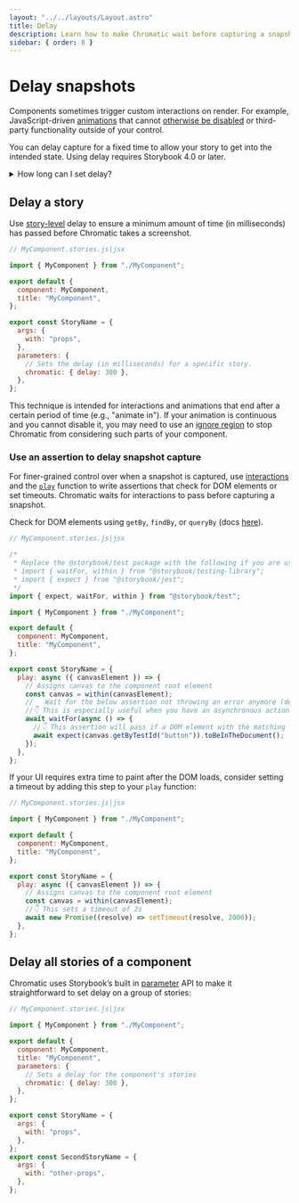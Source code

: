 ```yaml
---
layout: "../../layouts/Layout.astro"
title: Delay
description: Learn how to make Chromatic wait before capturing a snapshot
sidebar: { order: 8 }
---
```


# Delay snapshots

Components sometimes trigger custom interactions on render. For example, JavaScript-driven [animations](/docs/animations#javascript-animations) that cannot [otherwise be disabled](/docs/snapshots#improve-snapshot-consistency) or third-party functionality outside of your control.

You can delay capture for a fixed time to allow your story to get into the intended state. Using delay requires Storybook 4.0 or later.

<details>
<summary>How long can I set delay?</summary>

The maximum time for snapshot capture is 15s. Your story should finish loading resources and be ready to capture in 15s.

</details>

## Delay a story

Use [story-level](https://storybook.js.org/docs/react/writing-stories/parameters#story-parameters) delay to ensure a minimum amount of time (in milliseconds) has passed before Chromatic takes a screenshot.

```js
// MyComponent.stories.js|jsx

import { MyComponent } from "./MyComponent";

export default {
  component: MyComponent,
  title: "MyComponent",
};

export const StoryName = {
  args: {
    with: "props",
  },
  parameters: {
    // Sets the delay (in milliseconds) for a specific story.
    chromatic: { delay: 300 },
  },
};
```

This technique is intended for interactions and animations that end after a certain period of time (e.g., "animate in"). If your animation is continuous and you cannot disable it, you may need to use an [ignore region](/docs/ignoring-elements) to stop Chromatic from considering such parts of your component.

### Use an assertion to delay snapshot capture

For finer-grained control over when a snapshot is captured, use [interactions](/docs/interactions) and the [`play`](https://storybook.js.org/docs/react/writing-stories/play-function) function to write assertions that check for DOM elements or set timeouts. Chromatic waits for interactions to pass before capturing a snapshot.

Check for DOM elements using `getBy`, `findBy`, or `queryBy` (docs [here](https://testing-library.com/docs/dom-testing-library/cheatsheet/#queries)).

```js
// MyComponent.stories.js|jsx

/*
 * Replace the @storybook/test package with the following if you are using a version of Storybook earlier than 8.0:
 * import { waitFor, within } from "@storybook/testing-library";
 * import { expect } from "@storybook/jest";
 */
import { expect, waitFor, within } from "@storybook/test";

import { MyComponent } from "./MyComponent";

export default {
  component: MyComponent,
  title: "MyComponent",
};

export const StoryName = {
  play: async ({ canvasElement }) => {
    // Assigns canvas to the component root element
    const canvas = within(canvasElement);
    //   Wait for the below assertion not throwing an error anymore (default timeout is 1000ms)
    //👇 This is especially useful when you have an asynchronous action or component that you want to wait for
    await waitFor(async () => {
      //👇 This assertion will pass if a DOM element with the matching id exists
      await expect(canvas.getByTestId("button")).toBeInTheDocument();
    });
  },
};
```

If your UI requires extra time to paint after the DOM loads, consider setting a timeout by adding this step to your `play` function:

```javascript
// MyComponent.stories.js|jsx

import { MyComponent } from "./MyComponent";

export default {
  component: MyComponent,
  title: "MyComponent",
};

export const StoryName = {
  play: async ({ canvasElement }) => {
    // Assigns canvas to the component root element
    const canvas = within(canvasElement);
    //👇 This sets a timeout of 2s
    await new Promise((resolve) => setTimeout(resolve, 2000));
  },
};
```

## Delay all stories of a component

Chromatic uses Storybook’s built in [parameter](https://storybook.js.org/docs/react/writing-stories/parameters#component-parameters) API to make it straightforward to set delay on a group of stories:

```js
// MyComponent.stories.js|jsx

import { MyComponent } from "./MyComponent";

export default {
  component: MyComponent,
  title: "MyComponent",
  parameters: {
    // Sets a delay for the component's stories
    chromatic: { delay: 300 },
  },
};

export const StoryName = {
  args: {
    with: "props",
  },
};
export const SecondStoryName = {
  args: {
    with: "other-props",
  },
};
```
